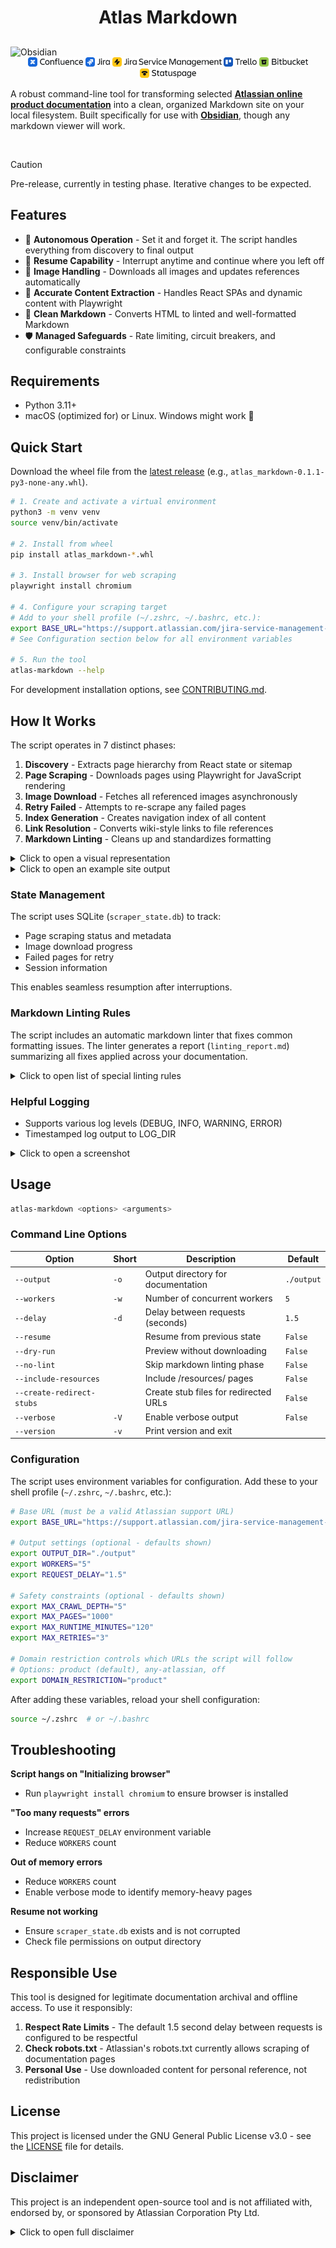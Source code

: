 <h1>
    <p align="center">Atlas Markdown</p>
</h1>

<picture>
  <source media="(prefers-color-scheme: dark)" srcset="docs/images/obsidian.png" />
  <source media="(prefers-color-scheme: light)" srcset="docs/images/obsidian.png" />
  <img src="docs/images/obsidian.png" alt="Obsidian" align="center" />
</picture>


<div align="center">
    <picture>
        <source media="(prefers-color-scheme: dark)" srcset="docs/images/Apps-dark_Confluence_logo_brand_RGB.svg" height="15" />
        <source media="(prefers-color-scheme: light)" srcset="docs/images/Apps-light_Confluence_Logo_brand_RGB.svg" height="15" />
        <img src="docs/images/Apps-light_Confluence_Logo_brand_RGB.svg" alt="Confluence" height="15" />
    </picture>
    <picture>
        <source media="(prefers-color-scheme: dark)" srcset="docs/images/Apps-dark_Jira_logo_brand_RGB.svg" height="15" />
        <source media="(prefers-color-scheme: light)" srcset="docs/images/Apps-light_Jira_Logo_brand_RGB.svg" height="15" />
        <img src="docs/images/Apps-light_Jira_Logo_brand_RGB.svg" alt="Jira" height="15" />
    </picture>
    <picture>
        <source media="(prefers-color-scheme: dark)" srcset="docs/images/Apps-dark_Jira-Service-Management_logo_brand_RGB.svg" height="15" />
        <source media="(prefers-color-scheme: light)" srcset="docs/images/Apps-light_Jira-Service-Management_Logo_brand_RGB.svg" alt="Jira Service Management" height="15" />
        <img src="docs/images/Apps-light_Jira-Service-Management_Logo_brand_RGB.svg" alt="Jira Service Management" height="15" />
    </picture>
    <picture>
        <source media="(prefers-color-scheme: dark)" srcset="docs/images/Apps-dark_Trello_logo_brand_RGB.svg" height="15" />
        <source media="(prefers-color-scheme: light)" srcset="docs/images/Apps-light_Trello_Logo_brand_RGB.svg" height="15" />
        <img src="docs/images/Apps-light_Trello_Logo_brand_RGB.svg" alt="Trello" height="15" />
    </picture>
    <picture>
        <source media="(prefers-color-scheme: dark)" srcset="docs/images/Apps-dark_Bitbucket_logo_brand_RGB.svg" height="15" />
        <source media="(prefers-color-scheme: light)" srcset="docs/images/Apps-light_Bitbucket_Logo_brand_RGB.svg" height="15" />
        <img src="docs/images/Apps-light_Bitbucket_Logo_brand_RGB.svg" alt="Bitbucket" height="15" />
    </picture>
    <picture>
        <source media="(prefers-color-scheme: dark)" srcset="docs/images/Apps-dark_Statuspage_logo_brand_RGB.svg" height="15" />
        <source media="(prefers-color-scheme: light)" srcset="docs/images/Apps-light_Statuspage_logo_brand_RGB.svg" height="15" />
        <img src="docs/images/Apps-light_Statuspage_logo_brand_RGB.svg" alt="Statuspage" height="15" />
    </picture>
</div>

A robust command-line tool for transforming selected <strong><a href="https://support.atlassian.com">Atlassian online product documentation</a></strong> into a clean, organized Markdown site on your local filesystem. Built specifically for use with <strong><a href="https://obsidian.md/)">Obsidian</a></strong>, though any markdown viewer will work.

<br/>

> [!CAUTION]
> Pre-release, currently in testing phase. Iterative changes to be expected.


## Features

- 🚀 **Autonomous Operation** - Set it and forget it. The script handles everything from discovery to final output
- 🔄 **Resume Capability** - Interrupt anytime and continue where you left off
- 📸 **Image Handling** - Downloads all images and updates references automatically
- 🎯 **Accurate Content Extraction** - Handles React SPAs and dynamic content with Playwright
- 📝 **Clean Markdown** - Converts HTML to linted and well-formatted Markdown
- 🛡️ **Managed Safeguards** - Rate limiting, circuit breakers, and configurable constraints

## Requirements

- Python 3.11+
- macOS (optimized for) or Linux. Windows might work :shrug:

## Quick Start

Download the wheel file from the [latest release](https://github.com/jsade/atlas-markdown/releases/latest) (e.g., `atlas_markdown-0.1.1-py3-none-any.whl`).

```bash
# 1. Create and activate a virtual environment
python3 -m venv venv
source venv/bin/activate

# 2. Install from wheel
pip install atlas_markdown-*.whl

# 3. Install browser for web scraping
playwright install chromium

# 4. Configure your scraping target
# Add to your shell profile (~/.zshrc, ~/.bashrc, etc.):
export BASE_URL="https://support.atlassian.com/jira-service-management-cloud/"
# See Configuration section below for all environment variables

# 5. Run the tool
atlas-markdown --help
```

For development installation options, see [CONTRIBUTING.md](CONTRIBUTING.md#installation-options).

## How It Works

The script operates in 7 distinct phases:

1. **Discovery** - Extracts page hierarchy from React state or sitemap
2. **Page Scraping** - Downloads pages using Playwright for JavaScript rendering
3. **Image Download** - Fetches all referenced images asynchronously
4. **Retry Failed** - Attempts to re-scrape any failed pages
5. **Index Generation** - Creates navigation index of all content
6. **Link Resolution** - Converts wiki-style links to file references
7. **Markdown Linting** - Cleans up and standardizes formatting

<details>
<summary>Click to open a visual representation</summary>

```mermaid
  flowchart LR
      subgraph Phase1["1 Discovery"]
          D1[React State<br/>Extraction]
          D2[Sitemap<br/>Parsing]
      end

      subgraph Phase2["2 Page Scraping"]
          PS1[Playwright<br/>Rendering]
          PS2[Content<br/>Extraction]
      end

      subgraph Phase3["3 Image Download"]
          ID1[Async<br/>Fetching]
          ID2[Path<br/>Rewriting]
      end

      subgraph Phase4["4 Retry Failed"]
          RF1[Error<br/>Detection]
          RF2[Smart<br/>Retries]
      end

      subgraph Phase5["5 Index Generation"]
          IG1[Navigation<br/>Structure]
          IG2[TOC<br/>Creation]
      end

      subgraph Phase6["6 Link Resolution"]
          LR1[Wiki-style<br/>Links]
          LR2[File<br/>References]
      end

      subgraph Phase7["7 Markdown Linting"]
          ML1[Format<br/>Cleanup]
          ML2[Standardization]
      end

      Start([🚀]) --> Phase1
      Phase1 --> Phase2
      Phase2 --> Phase3
      Phase3 --> Phase4
      Phase4 --> Phase5
      Phase5 --> Phase6
      Phase6 --> Phase7
      Phase7 --> End([✅])

      %% Styling
      classDef phaseBox fill:#030,stroke:#060,stroke-width:1px,color:#fff
      classDef innerNode fill:#020,stroke:#2c5aa0,stroke-width:1px,color:#fff,font-size:11px
      classDef startEnd fill:#2ecc71,stroke:#27ae60,stroke-width:3px,color:#fff

      class Phase1,Phase2,Phase3,Phase4,Phase5,Phase6,Phase7 phaseBox
      class D1,D2,PS1,PS2,ID1,ID2,RF1,RF2,IG1,IG2,LR1,LR2,ML1,ML2 innerNode
      class Start,End startEnd
```

</details>

<details>
<summary>Click to open an example site output</summary>

```plaintext
output/
├── index.md                    # Main navigation index
├── docs/                       # Documentation pages
│   ├── Getting started.md
│   ├── Administration/
│   │   ├── Overview.md
│   │   └── User management.md
│   └── ...
├── resources/                  # Resource pages (if enabled)
│   └── ...
├── images/                     # Downloaded images
│   └── [organized by page]
└── linting_report.md          # Markdown formatting report
```

</details>

### State Management

The script uses SQLite (`scraper_state.db`) to track:

- Page scraping status and metadata
- Image download progress
- Failed pages for retry
- Session information

This enables seamless resumption after interruptions.

### Markdown Linting Rules

The script includes an automatic markdown linter that fixes common formatting issues. The linter generates a report (`linting_report.md`) summarizing all fixes applied across your documentation.

<details>
<summary>Click to open list of special linting rules</summary>
<br/>
The following rules are applied during the linting phase (can be skipped with `--no-lint`):

- Content Structure
	- Remove content before H1 - Ensures documents start with a proper H1 heading
	- Fix multi-line wiki links - Consolidates wiki links that span multiple lines into single-line format
- Link Formatting
	- Convert internal links to wiki-style - Internal markdown links `[text](file.md)` become `[[file|text]]`
	- Preserve external links - HTTP/HTTPS links remain in standard markdown format `[text](url)`
- Panel Conversion
	- Panel admonitions will be transformed to Obsidian [callout](https://help.obsidian.md/callouts) format
 	- Supports types "info", "warning", "error", "note", and "success"
- Table Formatting
	- Add missing table headers - Inserts header rows for tables that lack them
	- Fix table separators - Ensures proper table formatting with separator lines
- Heading Rules
	- Enforce heading spacing - Adds blank lines before and after headings for consistency
	- Preserve heading hierarchy - Maintains proper H1-H6 structure
- Whitespace Management
	- Remove trailing whitespace - Cleans line endings
	- Reduce multiple blank lines - Replaces 3+ consecutive blank lines with 2
	- Ensure final newline - Adds newline at end of file if missing
- HTML Conversion
	- Convert inline HTML - Transforms common HTML tags to markdown:
		- `<br>` → line break
		- `<strong>`, `<b>` → `**bold**`
		- `<em>`, `<i>` → `*italic*`
		- `<code>` → `` `code` ``
- List Formatting
	- Fix list indentation - Ensures list items start at column 0
	- Remove empty lines between list items - Creates compact lists
	- Fix numbered list sequences - Renumbers lists to be consecutive (1, 2, 3...)

</details>

### Helpful Logging

- Supports various log levels (DEBUG, INFO, WARNING, ERROR)
- Timestamped log output to LOG_DIR

<details>
	<summary>Click to open a screenshot</summary>
<br/>

![Logs](docs/images/logging.png)

<br/>

</details>

## Usage

```bash
atlas-markdown <options> <arguments>
```

### Command Line Options

| Option | Short | Description | Default |
|--------|-------|-------------|---------|
| `--output` | `-o` | Output directory for documentation | `./output` |
| `--workers` | `-w` | Number of concurrent workers | `5` |
| `--delay` | `-d` | Delay between requests (seconds) | `1.5` |
| `--resume` | | Resume from previous state | `False` |
| `--dry-run` | | Preview without downloading | `False` |
| `--no-lint` | | Skip markdown linting phase | `False` |
| `--include-resources` | | Include /resources/ pages | `False` |
| `--create-redirect-stubs` | | Create stub files for redirected URLs | `False` |
| `--verbose` | `-V` | Enable verbose output | `False` |
| `--version` | `-v` | Print version and exit |  |


### Configuration

The script uses environment variables for configuration. Add these to your shell profile (`~/.zshrc`, `~/.bashrc`, etc.):

```bash
# Base URL (must be a valid Atlassian support URL)
export BASE_URL="https://support.atlassian.com/jira-service-management-cloud/"

# Output settings (optional - defaults shown)
export OUTPUT_DIR="./output"
export WORKERS="5"
export REQUEST_DELAY="1.5"

# Safety constraints (optional - defaults shown)
export MAX_CRAWL_DEPTH="5"
export MAX_PAGES="1000"
export MAX_RUNTIME_MINUTES="120"
export MAX_RETRIES="3"

# Domain restriction controls which URLs the script will follow
# Options: product (default), any-atlassian, off
export DOMAIN_RESTRICTION="product"
```

After adding these variables, reload your shell configuration:
```bash
source ~/.zshrc  # or ~/.bashrc
```

## Troubleshooting

**Script hangs on "Initializing browser"**
- Run `playwright install chromium` to ensure browser is installed

**"Too many requests" errors**
- Increase `REQUEST_DELAY` environment variable
- Reduce `WORKERS` count

**Out of memory errors**
- Reduce `WORKERS` count
- Enable verbose mode to identify memory-heavy pages

**Resume not working**
- Ensure `scraper_state.db` exists and is not corrupted
- Check file permissions on output directory

## Responsible Use

This tool is designed for legitimate documentation archival and offline access. To use it responsibly:

1. **Respect Rate Limits** - The default 1.5 second delay between requests is configured to be respectful
2. **Check robots.txt** - Atlassian's robots.txt currently allows scraping of documentation pages
3. **Personal Use** - Use downloaded content for personal reference, not redistribution

## License

This project is licensed under the GNU General Public License v3.0 - see the [LICENSE](LICENSE) file for details.

## Disclaimer

This project is an independent open-source tool and is not affiliated with, endorsed by, or sponsored by Atlassian Corporation Pty Ltd.

<details>
<summary>Click to open full disclaimer</summary>
<br/>

_All Atlassian product names, logos, and brands mentioned in this repository (including but not limited to Jira, Confluence, Bitbucket, Trello, and Statuspage) are the property of Atlassian Corporation Pty Ltd. All product and company names are trademarks™ or registered® trademarks of their respective holders. Use of them does not imply any affiliation with or endorsement by them._

_This tool is designed for personal use to create offline copies of publicly available documentation. Users are responsible for complying with Atlassian's Terms of Service and any applicable usage policies when accessing their documentation._

</details>
